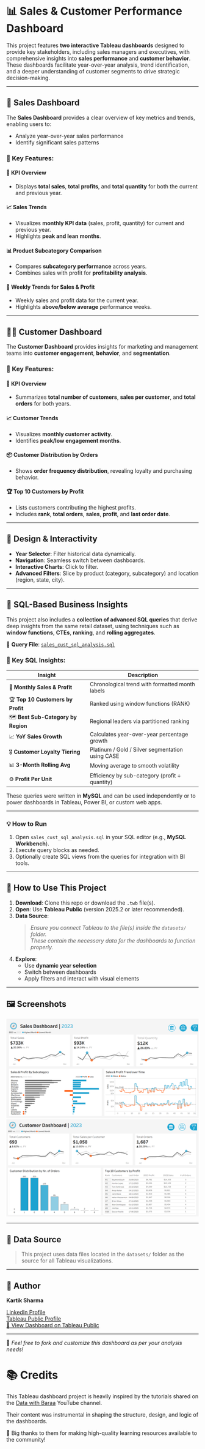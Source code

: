 # 📊 Sales & Customer Performance Dashboard

This project features **two interactive Tableau dashboards** designed to provide key stakeholders, including sales managers and executives, with comprehensive insights into **sales performance** and **customer behavior**. These dashboards facilitate year-over-year analysis, trend identification, and a deeper understanding of customer segments to drive strategic decision-making.

---

## 🧭 Sales Dashboard

The **Sales Dashboard** provides a clear overview of key metrics and trends, enabling users to:

- Analyze year-over-year sales performance
- Identify significant sales patterns

### 🔑 Key Features:

#### 📌 KPI Overview
- Displays **total sales**, **total profits**, and **total quantity** for both the current and previous year.

#### 📈 Sales Trends
- Visualizes **monthly KPI data** (sales, profit, quantity) for current and previous year.
- Highlights **peak and lean months**.

#### 📊 Product Subcategory Comparison
- Compares **subcategory performance** across years.
- Combines sales with profit for **profitability analysis**.

#### 📆 Weekly Trends for Sales & Profit
- Weekly sales and profit data for the current year.
- Highlights **above/below average** performance weeks.

---

## 🧑‍💼 Customer Dashboard

The **Customer Dashboard** provides insights for marketing and management teams into **customer engagement**, **behavior**, and **segmentation**.

### 🔑 Key Features:

#### 📌 KPI Overview
- Summarizes **total number of customers**, **sales per customer**, and **total orders** for both years.

#### 📈 Customer Trends
- Visualizes **monthly customer activity**.
- Identifies **peak/low engagement months**.

#### 📦 Customer Distribution by Orders
- Shows **order frequency distribution**, revealing loyalty and purchasing behavior.

#### 🏆 Top 10 Customers by Profit
- Lists customers contributing the highest profits.
- Includes **rank**, **total orders**, **sales**, **profit**, and **last order date**.

---

## 🧩 Design & Interactivity

- **Year Selector**: Filter historical data dynamically.
- **Navigation**: Seamless switch between dashboards.
- **Interactive Charts**: Click to filter.
- **Advanced Filters**: Slice by product (category, subcategory) and location (region, state, city).

---

## 🧠 SQL-Based Business Insights

This project also includes a **collection of advanced SQL queries** that derive deep insights from the same retail dataset, using techniques such as **window functions**, **CTEs**, **ranking**, and **rolling aggregates**.

📄 **Query File**: [`sales_cust_sql_analysis.sql`](./sales_cust_sql_analysis.sql)

### 📌 Key SQL Insights:

| Insight | Description |
|--------|-------------|
| 📅 **Monthly Sales & Profit** | Chronological trend with formatted month labels |
| 🏆 **Top 10 Customers by Profit** | Ranked using window functions (RANK) |
| 🗺️ **Best Sub-Category by Region** | Regional leaders via partitioned ranking |
| 📈 **YoY Sales Growth** | Calculates year-over-year percentage growth |
| 🎖️ **Customer Loyalty Tiering** | Platinum / Gold / Silver segmentation using CASE |
| 📊 **3-Month Rolling Avg** | Moving average to smooth volatility |
| ⚙️ **Profit Per Unit** | Efficiency by sub-category (profit ÷ quantity) |

These queries were written in **MySQL** and can be used independently or to power dashboards in Tableau, Power BI, or custom web apps.

---

### 💡 How to Run

1. Open `sales_cust_sql_analysis.sql` in your SQL editor (e.g., **MySQL Workbench**).
2. Execute query blocks as needed.
3. Optionally create SQL views from the queries for integration with BI tools.

---

## 🚀 How to Use This Project

1. **Download**: Clone this repo or download the `.twb` file(s).
2. **Open**: Use **Tableau Public** (version 2025.2 or later recommended).
3. **Data Source**:  
   > _Ensure you connect Tableau to the file(s) inside the `datasets/` folder._  
   > _These contain the necessary data for the dashboards to function properly._
4. **Explore**:  
   - Use **dynamic year selection**  
   - Switch between dashboards  
   - Apply filters and interact with visual elements

---

## 🖼️ Screenshots



![Sales Dashboard](Sales_dashboard.png)  
![Customer Dashboard](Customer_dashboard.png)

---

## 📂 Data Source

> This project uses data files located in the `datasets/` folder as the source for all Tableau visualizations.
---

## 👤 Author

**Kartik Sharma**

[LinkedIn Profile](https://www.linkedin.com/in/sh-kartik/)  
[Tableau Public Profile](https://public.tableau.com/app/profile/kartik.sharma1671/vizzes)  
[🔗 View Dashboard on Tableau Public](https://public.tableau.com/app/profile/kartik.sharma1671/viz/SalesAndCustomerDashboard_17521591284010/SalesDashboard)

---

📌 *Feel free to fork and customize this dashboard as per your analysis needs!*

# 📚 Credits

This Tableau dashboard project is heavily inspired by the tutorials shared on the [Data with Baraa](https://www.youtube.com/channel/UC8_RSKwbU1OmZWNEoLV1tQg) YouTube channel.

Their content was instrumental in shaping the structure, design, and logic of the dashboards.

🙏 Big thanks to them for making high-quality learning resources available to the community!
